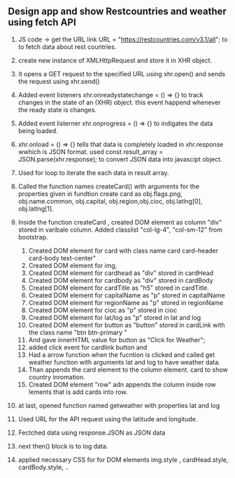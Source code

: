 ## Design app and show Restcountries and weather using fetch API ##

   1. JS code -> get the URL link URL = "https://restcountries.com/v3.1/all"; to to fetch data about rest countries.
   2. create new instance of XMLHttpRequest and store it in XHR object.
   3. It opens a GET request to the specified URL using xhr.open() and sends the request using xhr.send()
   4. Added event listeners xhr.onreadystatechange = () => {} to track changes in the state of an (XHR) object. this event happend whenever the ready state is changes.
   5. Added event listerner    xhr.onprogress = () => {} to indigates the data being loaded.
   6. xhr.onload = () => {} tells that data is completely loaded in xhr.response wwhich is JSON format. used const result_array = JSON.parse(xhr.response); to convert JSON data into javascipt object.
   7. Used for loop to iterate the each data in result array.
   8. Called the function names createCard() with arguments for the properties given in fundtion create card as obj.flags.png, obj.name.common, obj.capital, obj.region,obj.cioc, obj.latlng[0], obj.latlng[1].
   9. Inside the function createCard , created DOM element as column "div" stored in varibale column. Added classlist "col-lg-4", "col-sm-12" from bootstrap.
      1. Created DOM element for card with class name card card-header card-body text-center"
      2. Created DOM element for img,
      3. Created DOM element for cardhead as "div" stored in cardHead
      4. Created DOM element for cardbody as "div" stored in cardBody
      5. Created DOM element for cardTitle as "h5" stored in cardTitle.
      6. Created DOM element for capitalName as "p" stored in capitalName
      7. Created DOM element for regionName as "p" stored in regionName
      8. Created DOM element for cioc as "p" stored in cioc
      9. Created DOM element for  lat/log as "p" stored in lat and log
      10.  Created DOM element for button as "button" stored in cardLink with the class name "btn btn-primary "
      11.  And gave innerHTML value for button as "Click for Weather";
      12.  added click event for cardlink button and
      13.  Had a arrow function when the fucntion is clicked and called get weather function with arguments lat and log to have weather data.
      14.  Than appends the card element  to the column element. card to show country inromation.
      15.  Created DOM element "row" adn appends the column inside row lements that is  add cards into row.
     
  10. at last, opened function named getweather with properties lat and log
  11. Used URL for the API request using the latitude and longitude.
  12. Fectched data using response.JSON as JSON data
  13. next then() block is to log data.
  14. applied necessary CSS for for DOM elements img.style , cardHead.style, cardBody.style, ..
    
          

       
   
   
